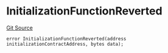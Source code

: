 # InitializationFunctionReverted
[Git Source](https://github.com/thrackle-io/forte-rules-engine/blob/9e3814d522f1469f798bac69a12de09ee849e2da/src/client/token/handler/diamond/HandlerDiamondLib.sol)


```solidity
error InitializationFunctionReverted(address initializationContractAddress, bytes data);
```

